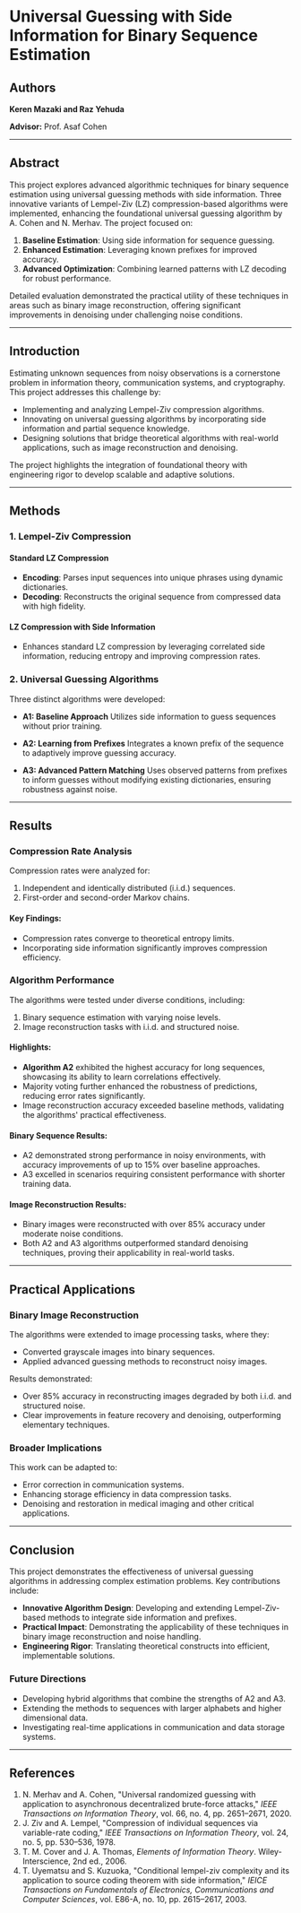 # Universal Guessing with Side Information for Binary Sequence Estimation

## Authors
**Keren Mazaki and Raz Yehuda**

**Advisor:** Prof. Asaf Cohen

---

## Abstract
This project explores advanced algorithmic techniques for binary sequence estimation using universal guessing methods with side information. Three innovative variants of Lempel-Ziv (LZ) compression-based algorithms were implemented, enhancing the foundational universal guessing algorithm by A. Cohen and N. Merhav. The project focused on:

1. **Baseline Estimation**: Using side information for sequence guessing.
2. **Enhanced Estimation**: Leveraging known prefixes for improved accuracy.
3. **Advanced Optimization**: Combining learned patterns with LZ decoding for robust performance.

Detailed evaluation demonstrated the practical utility of these techniques in areas such as binary image reconstruction, offering significant improvements in denoising under challenging noise conditions.

---

## Introduction
Estimating unknown sequences from noisy observations is a cornerstone problem in information theory, communication systems, and cryptography. This project addresses this challenge by:

- Implementing and analyzing Lempel-Ziv compression algorithms.
- Innovating on universal guessing algorithms by incorporating side information and partial sequence knowledge.
- Designing solutions that bridge theoretical algorithms with real-world applications, such as image reconstruction and denoising.

The project highlights the integration of foundational theory with engineering rigor to develop scalable and adaptive solutions.

---

## Methods

### 1. Lempel-Ziv Compression

#### Standard LZ Compression
- **Encoding**: Parses input sequences into unique phrases using dynamic dictionaries.
- **Decoding**: Reconstructs the original sequence from compressed data with high fidelity.

#### LZ Compression with Side Information
- Enhances standard LZ compression by leveraging correlated side information, reducing entropy and improving compression rates.

### 2. Universal Guessing Algorithms
Three distinct algorithms were developed:

- **A1: Baseline Approach**
  Utilizes side information to guess sequences without prior training.

- **A2: Learning from Prefixes**
  Integrates a known prefix of the sequence to adaptively improve guessing accuracy.

- **A3: Advanced Pattern Matching**
  Uses observed patterns from prefixes to inform guesses without modifying existing dictionaries, ensuring robustness against noise.

---

## Results

### Compression Rate Analysis
Compression rates were analyzed for:
1. Independent and identically distributed (i.i.d.) sequences.
2. First-order and second-order Markov chains.

#### Key Findings:
- Compression rates converge to theoretical entropy limits.
- Incorporating side information significantly improves compression efficiency.

### Algorithm Performance
The algorithms were tested under diverse conditions, including:
1. Binary sequence estimation with varying noise levels.
2. Image reconstruction tasks with i.i.d. and structured noise.

#### Highlights:
- **Algorithm A2** exhibited the highest accuracy for long sequences, showcasing its ability to learn correlations effectively.
- Majority voting further enhanced the robustness of predictions, reducing error rates significantly.
- Image reconstruction accuracy exceeded baseline methods, validating the algorithms' practical effectiveness.

#### Binary Sequence Results:
- A2 demonstrated strong performance in noisy environments, with accuracy improvements of up to 15% over baseline approaches.
- A3 excelled in scenarios requiring consistent performance with shorter training data.

#### Image Reconstruction Results:
- Binary images were reconstructed with over 85% accuracy under moderate noise conditions.
- Both A2 and A3 algorithms outperformed standard denoising techniques, proving their applicability in real-world tasks.

---

## Practical Applications

### Binary Image Reconstruction
The algorithms were extended to image processing tasks, where they:
- Converted grayscale images into binary sequences.
- Applied advanced guessing methods to reconstruct noisy images.

Results demonstrated:
- Over 85% accuracy in reconstructing images degraded by both i.i.d. and structured noise.
- Clear improvements in feature recovery and denoising, outperforming elementary techniques.

### Broader Implications
This work can be adapted to:
- Error correction in communication systems.
- Enhancing storage efficiency in data compression tasks.
- Denoising and restoration in medical imaging and other critical applications.

---

## Conclusion
This project demonstrates the effectiveness of universal guessing algorithms in addressing complex estimation problems. Key contributions include:
- **Innovative Algorithm Design**: Developing and extending Lempel-Ziv-based methods to integrate side information and prefixes.
- **Practical Impact**: Demonstrating the applicability of these techniques in binary image reconstruction and noise handling.
- **Engineering Rigor**: Translating theoretical constructs into efficient, implementable solutions.

### Future Directions
- Developing hybrid algorithms that combine the strengths of A2 and A3.
- Extending the methods to sequences with larger alphabets and higher dimensional data.
- Investigating real-time applications in communication and data storage systems.

---

## References
1. N. Merhav and A. Cohen, "Universal randomized guessing with application to asynchronous decentralized brute-force attacks," *IEEE Transactions on Information Theory*, vol. 66, no. 4, pp. 2651–2671, 2020.
2. J. Ziv and A. Lempel, "Compression of individual sequences via variable-rate coding," *IEEE Transactions on Information Theory*, vol. 24, no. 5, pp. 530–536, 1978.
3. T. M. Cover and J. A. Thomas, *Elements of Information Theory*. Wiley-Interscience, 2nd ed., 2006.
4. T. Uyematsu and S. Kuzuoka, "Conditional lempel-ziv complexity and its application to source coding theorem with side information," *IEICE Transactions on Fundamentals of Electronics, Communications and Computer Sciences*, vol. E86-A, no. 10, pp. 2615–2617, 2003.
